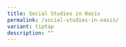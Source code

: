```yaml
---
title: Social Studies in Oasis
permalink: /social-studies-in-oasis/
variant: tiptap
description: ""
---
```


